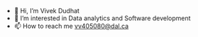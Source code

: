 - 👋 Hi, I’m Vivek Dudhat
- 👀 I’m interested in Data analytics and Software development
- 📫 How to reach me vv405080@dal.ca

<!---
vtech5083/vtech5083 is a ✨ special ✨ repository because its `README.md` (this file) appears on your GitHub profile.
You can click the Preview link to take a look at your changes.
--->
